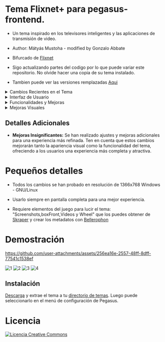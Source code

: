 # Tema Flixnet+ para pegasus-frontend.
 - Un tema inspirado en los televisores inteligentes y las aplicaciones de transmisión de video.
 - Author: Mátyás Mustoha - modified by Gonzalo Abbate
 - Bifurcado de [Flixnet](https://github.com/mmatyas/pegasus-theme-flixnet)

- Sigo actualizando partes del codigo por lo que puede variar este repositorio. No olvide hacer una copia de su tema instalado.
- Tambien puede ver las versiones remplazadas [Aqui](https://www.mediafire.com/folder/wycdtzwa6hdoh/FlixNet_Plus_Versiones)

<details>
<summary>Cambios Recientes en el Tema</summary>

**Barra de Progreso de Tiempo de Juego y Fases**
- **La barra de progreso muestra visualmente el tiempo de juego acumulado, ayudando a los jugadores a ver su avance de manera clara y dinámica. A medida que el jugador acumula más tiempo en el juego, la barra cambia de color y se adapta a las diferentes fases de progreso.**

**Visualización de la Fase**

**Fase 0: 1-30 minutos**
- Durante los primeros 30 minutos de juego, la barra es de color verde. La barra se va llenando a medida que el jugador acumula más minutos, proporcionando una representación visual clara del tiempo jugado en esta fase inicial.

![0](https://github.com/ZagonAb/FlixNet_Plus/blob/769b518a464ae627ab722a5acdad6e330f5fae6d/.meta/screenshots/phase0.png)

**Fase 1: 30-60 minutos**
- Cuando el tiempo de juego supera los 30 minutos pero no llega a 1 hora, la barra se vuelve azul. Esta fase indica que el jugador está superando la etapa inicial y avanzando en el juego.

![1](https://github.com/ZagonAb/FlixNet_Plus/blob/769b518a464ae627ab722a5acdad6e330f5fae6d/.meta/screenshots/phase1.png)

**Fase 2: Más de 1 hora**
- A partir de 1 hora de juego, el color de la barra cambia según el tiempo acumulado:
  - De 1 a 20 horas: La barra es amarilla.
  - Más de 20 horas: La barra se vuelve roja, indicando que el jugador ha alcanzado un nivel de juego avanzado y ha invertido muchas horas en el juego.

![2](https://github.com/ZagonAb/FlixNet_Plus/blob/769b518a464ae627ab722a5acdad6e330f5fae6d/.meta/screenshots/phase2.png)

- Si el tiempo de juego es inferior a 1 minuto, la barra no será visible. Esto garantiza que solo se muestren las barras cuando el tiempo de juego es significativo y aporta información útil al jugador.

**Objetivo de la Barra**
- La barra y las fases proporcionan una forma visualmente atractiva de seguir el progreso del jugador. A medida que el jugador avanza, no solo puede ver el tiempo jugado, sino también el cambio de color que refleja su progreso en el juego. Esto hace que la experiencia sea más interactiva y motivadora.

**Cambios en la captura de pantalla y logo en la "Categoría"**
- Ahora, tanto la captura de pantalla como el logo del juego se actualizarán dinámicamente según el juego seleccionado en el GridView.

</details>


<details>
<summary>Interfaz de Usuario</summary>

- **Video por Captura del Juego:** Ahora se incluye un video por captura del juego para mejorar la experiencia visual.
- **Captura al Final del Video:** Se agregó una captura al final del video para evitar bucles de reproducción.
- **Relación de Aspecto 10:16:** El tema utiliza ahora una relación de aspecto de 10:16 en los boxfront para mejorar la visualización.
- **Utilizando boxFront:** Se ha cambiado la fuente de captura a boxFront para una presentación más uniforme.
- **Uso de wheel por Texto:** Se ha cambiado texto por wheel del juego, proporcionando una mejor experiencia visual.

</details>


<details>
<summary>Funcionalidades y Mejoras</summary>

- Se han agregado 4 nuevas colecciones: "Todos los juegos", "Mi lista", "Seguir jugando" y "Juegos recomendados", como una mejora para mantener el orden y la organización en la interfaz.
- La colección "Mi Lista" y la colección "Seguir Jugando" estarán automáticamente ocultas si no contienen juegos en esas respectivas colecciones, lo que garantiza una interfaz limpia y sin elementos innecesarios. Además, la colección "Seguir Jugando" únicamente contendrá juegos que hayan sido lanzados por más de 1 minuto en los últimos 7 días. Esta característica permite que la colección varíe según la actividad de juego del usuario, evitando acumular una cantidad infinita de juegos lanzados por error o aquellos que han sido jugados hace mucho tiempo. De esta manera, se mantiene la colección fresca y actualizada con los últimos juegos jugados, promoviendo una experiencia de usuario más organizada y centrada en los juegos recientes.
- ~~**Barra de Progreso con playTime:** Se agregó una barra de progreso utilizando "playTime" para proporcionar información adicional en DetailsInfoBar.~~
- **Conteo de Juegos Disponibles:** Se muestra la cantidad de juegos disponibles en cada colección con "Juegos disponibles: game.count".
- Se ha implementado una barra lateral izquierda que facilita el acceso al índice de cada colección nueva:
  - La opción "Home" nos permite volver al índice 0 de la interfaz, proporcionando una navegación intuitiva y rápida.
  - La opción "Buscar" nos permite buscar entre nuestra amplia lista de colecciones, ahorrándonos tiempo en la interfaz al encontrar rápidamente lo que necesitamos.
  - La opción "Plus" nos desplaza a la colección "Mi lista", que contendrá todos los juegos que hemos marcado como favoritos, agrupándolos en una sola colección para una fácil accesibilidad.
  - La opción "Trending" nos lleva a la colección "Juegos Recomendados", que presenta una selección de 15 juegos aleatorios que podrían ajustarse a nuestros gustos, proporcionando sugerencias emocionantes y variadas.
  - La opción "Category" nos muestra una lista con todos los géneros y sus juegos disponibles en nuestra amplia colección. Tenga en cuenta que si su archivo metadata.txt no está debidamente configurado, es decir, si falta el campo "genre", no será posible exhibir el juego en la lista de generos opción.


- **Agregar/Quitar Juegos Favoritos con Botón (X):** Se ha añadido la opción de marcar/quitar juegos como favoritos utilizando el botón (X) del mando.

</details>


<details>
<summary>Mejoras Visuales</summary>

- **Efecto Scanlines mediante .png en Video y Captura:** Se ha implementado el efecto scanlines para mejorar la estética visual.
- **Etiqueta Automática "Seguir Jugando":** Se ha introducido una nueva característica automática: "Seguir jugando". Esta etiqueta se mostrará dinámicamente para juegos lanzados en los últimos 7 días, indicando que han sido jugados recientemente. Para los demás juegos, la etiqueta se ocultará automáticamente. Esta funcionalidad mejora la visualización y destaca los juegos más recientemente jugados.

</details>


## Detalles Adicionales

- **Mejoras Insignificantes:** Se han realizado ajustes y mejoras adicionales para una experiencia más refinada.
Ten en cuenta que estos cambios mejorarán tanto la apariencia visual como la funcionalidad del tema, ofreciendo a los usuarios una experiencia más completa y atractiva.

# Pequeños detalles

- Todos los cambios se han probado en resolución de 1366x768 Windows - GNU/Linux

- Usarlo siempre en pantalla completa para una mejor experiencia.
- Requiere elementos del juego para lucir el tema:  "Screenshots,boxFront,Videos y Wheel"  que los puedes obtener de 
[Skraper](https://www.skraper.net/) y crear los metadatos con [Bellerophon](https://github.com/valsou/bellerophon)

# Demostración

https://github.com/user-attachments/assets/256ea16e-2557-48ff-8dff-77541c1538ef

![1](https://github.com/user-attachments/assets/cc4083fa-2c94-4d77-a494-79febfcf32b1)
![2](https://github.com/user-attachments/assets/d214ce54-8c3f-4441-83f0-c0502df1e7f4)
![3](https://github.com/user-attachments/assets/11459dba-8e27-4c60-a7af-7e5e92082f2b)
![4](https://github.com/user-attachments/assets/c6f0a4f1-7bae-4977-8c8c-cca67d182a8c)

## Instalación

[Descarga](https://github.com/ZagonAb/FlixNet_Plus/archive/refs/heads/main.zip) y extrae el tema a tu [directorio de temas](http://pegasus-frontend.org/docs/user-guide/installing-themes). Luego puede seleccionarlo en el menú de configuración de Pegasus.


# Licencia
<a rel="license" href="http://creativecommons.org/licenses/by-nc-sa/4.0/"><img alt="Licencia Creative Commons" style="border-width:0" src="https://i.creativecommons.org/l/by-nc-sa/4.0/88x31.png" /></a><br /><a rel="license" href="http://creativecommons.org/licenses/by-nc-sa/4.0/"></a>
